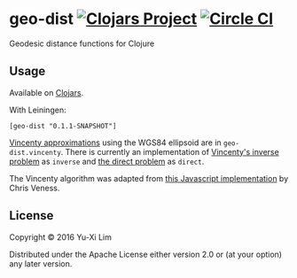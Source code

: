 # geo-dist [![Clojars Project](https://img.shields.io/clojars/v/geo-dist.svg)](https://clojars.org/geo-dist) [![Circle CI](https://circleci.com/gh/thirteen37/geo-dist.svg?style=svg)](https://circleci.com/gh/thirteen37/geo-dist)

Geodesic distance functions for Clojure

## Usage

Available on [Clojars](https://clojars.org/geo-dist).

With Leiningen:

    [geo-dist "0.1.1-SNAPSHOT"]


[Vincenty approximations](https://en.wikipedia.org/wiki/Vincenty%27s_formulae)
using the WGS84 ellipsoid are in `geo-dist.vincenty`. There is
currently an implementation of
[Vincenty's inverse problem](https://en.wikipedia.org/wiki/Vincenty%27s_formulae#Inverse_problem)
as `inverse` and
[the direct problem](https://en.wikipedia.org/wiki/Vincenty%27s_formulae#Direct_Problem)
as `direct`.

The Vincenty algorithm was adapted from
[this Javascript implementation](http://www.movable-type.co.uk/scripts/latlong-vincenty.html)
by Chris Veness.

## License

Copyright © 2016 Yu-Xi Lim

Distributed under the Apache License either version 2.0 or (at your
option) any later version.

